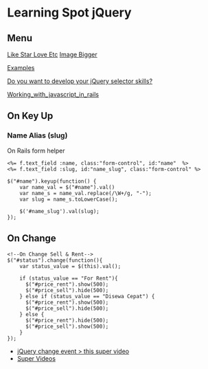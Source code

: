 # Learning Spot jQuery

## Menu

[Like Star Love Etc](https://github.com/vanbumi/CodeJournal/blob/master/jQuery/Like-Star-Love-Etc.md) 
[Image Bigger](https://github.com/vanbumi/CodeJournal/blob/master/jQuery/img-bigger.md)

[Examples](http://www.w3schools.com/jquery/jquery_examples.asp)

[Do you want to develop your jQuery selector skills?](http://www.w3schools.com/jquery/trysel.asp)

[Working_with_javascript_in_rails](http://edgeguides.rubyonrails.org/working_with_javascript_in_rails.html)

## On Key Up

### Name Alias (slug)

On Rails form helper

	<%= f.text_field :name, class:"form-control", id:"name"  %>
	<%= f.text_field :slug, id:"name_slug", class:"form-control" %>	

	$("#name").keyup(function() {
	    var name_val = $("#name").val()
	    var name_s = name_val.replace(/\W+/g, "-");
	    var slug = name_s.toLowerCase();

	    $('#name_slug').val(slug);
	});

## On Change

	<!--On Change Sell & Rent-->
	$("#status").change(function(){
		var status_value = $(this).val();

	    if (status_value == "For Rent"){
	      $("#price_rent").show(500);
	      $("#price_sell").hide(500);
	    } else if (status_value == "Disewa Cepat") {
	      $("#price_rent").show(500);
	      $("#price_sell").hide(500);
	    } else {
	      $("#price_rent").hide(500);
	      $("#price_sell").show(500);
	    }
	});

* [jQuery change event > this super video](https://www.youtube.com/watch?v=B1mU0Uk_Qs4)
* [Super Videos](https://www.youtube.com/watch?v=a59kOE2Ma1Q&list=PL6n9fhu94yhVDV697uvHpavA3K_eWGQap)
